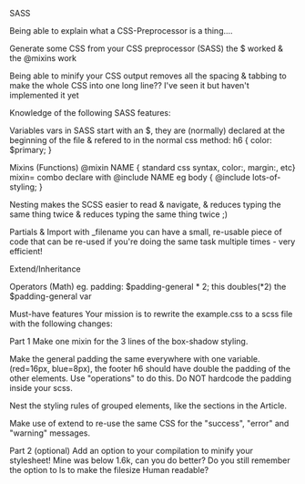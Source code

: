 SASS



Being able to explain what a CSS-Preprocessor is
        a thing.... 

Generate some CSS from your CSS preprocessor (SASS)
        the $ worked & the @mixins work

Being able to minify your CSS output
        removes all the spacing & tabbing to make the whole CSS into one long line?? I've seen it but haven't implemented it yet

Knowledge of the following SASS features:

Variables
    vars in SASS start with an $, they are (normally) declared at the beginning of the file & refered to in the normal css method:
            h6 {
            color: $primary;
        }


Mixins (Functions)
    @mixin NAME { standard css syntax, color:, margin:, etc}
    mixin= combo
    declare with @include NAME eg
        body {
            @include lots-of-styling;
        }


Nesting
        makes the SCSS easier to read & navigate, & reduces typing the same thing twice & reduces typing the same thing twice ;)

Partials & Import
    with _filename you can have a small, re-usable piece of code that can be re-used if you're doing the same task multiple times - very efficient!

Extend/Inheritance


Operators (Math)
        eg. padding: $padding-general * 2;   this doubles(*2) the $padding-general var






Must-have features
Your mission is to rewrite the example.css to a scss file with the following changes:

Part 1
Make one mixin for the 3 lines of the box-shadow styling.

Make the general padding the same everywhere with one variable. (red=16px, blue=8px), the footer h6 should have double the padding of the other elements. Use "operations" to do this. Do NOT hardcode the padding inside your scss.

Nest the styling rules of grouped elements, like the sections in the Article.

Make use of extend to re-use the same CSS for the "success", "error" and "warning" messages.

Part 2 (optional)
Add an option to your compilation to minify your stylesheet! Mine was below 1.6k, can you do better? Do you still remember the option to ls to make the filesize Human readable?